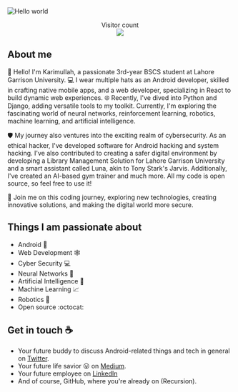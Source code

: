 <!-- # Hey there :wave: -->

<img src="https://raw.githubusercontent.com/sagar-viradiya/sagar-viradiya/master/resources/banner.png" alt="Hello world">

<p align="center"> 
  Visitor count<br>
    <img src="https://profile-counter.glitch.me/sagar-viradiya/count.svg" />
</p>

## About me
👋 Hello! I'm Karimullah, a passionate 3rd-year BSCS student at Lahore Garrison University. 💻 I wear multiple hats as an Android developer, skilled in crafting native mobile apps, and a web developer, specializing in React to build dynamic web experiences. 🌐 Recently, I've dived into Python and Django, adding versatile tools to my toolkit. Currently, I'm exploring the fascinating world of neural networks, reinforcement learning, robotics, machine learning, and artificial intelligence.

🛡️ My journey also ventures into the exciting realm of cybersecurity. As an ethical hacker, I've developed software for Android hacking and system hacking. I've also contributed to creating a safer digital environment by developing a Library Management Solution for Lahore Garrison University and a smart assistant called Luna, akin to Tony Stark's Jarvis. Additionally, I've created an AI-based gym trainer and much more. All my code is open source, so feel free to use it!

🚀 Join me on this coding journey, exploring new technologies, creating innovative solutions, and making the digital world more secure.


## Things I am passionate about

- Android   :robot:
- Web Development 🕸️
- Cyber Security   :computer:
- Neural Networks :brain:
- Artificial Intelligence :robot:
- Machine Learning :chart_with_upwards_trend:
- Robotics 🤖
- Open source   :octocat:

## Get in touch :coffee:

- Your future buddy to discuss Android-related things and tech in general on [Twitter]().
- Your future life savior :stuck_out_tongue: on [Medium](https://medium.com/@griffin-k).
- Your future employee on [LinkedIn]()
- And of course, GitHub, where you're already on (Recursion).

